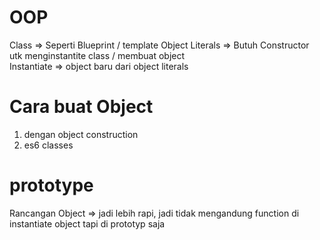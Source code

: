 # OOP
Class														=> Seperti Blueprint / template
Object Literals				=> Butuh Constructor utk menginstantite class / membuat object					
Instantiate								=> object baru dari object literals 

# Cara buat Object
1) dengan object construction 
2) es6 classes

# prototype
Rancangan Object => jadi lebih rapi, jadi tidak mengandung function di instantiate object tapi di prototyp saja